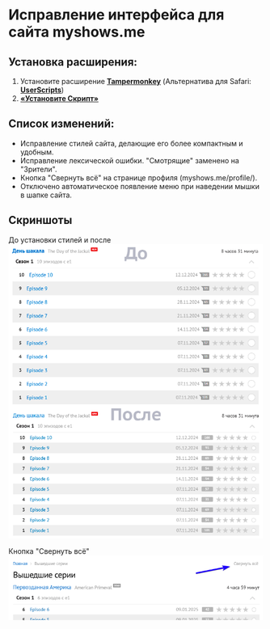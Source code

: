 # Исправление интерфейса для сайта myshows.me

## Установка расширения:

1. Установите расширение **[Tampermonkey](https://www.tampermonkey.net/)** (Альтернатива для Safari: **[UserScripts](https://apps.apple.com/app/userscripts/id1463298887)**)
2. **[«Установите Скрипт»](https://raw.githubusercontent.com/viruseg/MyShowsInterfaceFix/master/dist/main.user.js)**

## Список изменений:

- Исправление стилей сайта, делающие его более компактным и удобным.
- Исправление лексической ошибки. "Смотрящие" заменено на "Зрители".
- Кнопка "Свернуть всё" на странице профиля (myshows.me/profile/).
- Отключено автоматическое появление меню при наведении мышки в шапке сайта.

## Скриншоты
До установки стилей и после
![exampleOfNewStyles.png](Screenshots/exampleOfNewStyles.png)

Кнопка "Свернуть всё"
![collapseAllButton.png](Screenshots/collapseAllButton.png)